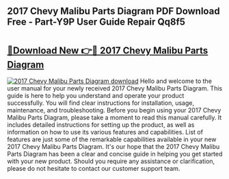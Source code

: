 ## 2017 Chevy Malibu Parts Diagram PDF Download Free - Part-Y9P User Guide Repair Qq8f5

# <h2><a href="http://dfs5ufz.blite.top/?on=2017+Chevy+Malibu+Parts+Diagram">🔗Download New 👉🔴 2017 Chevy Malibu Parts Diagram</a></h2>

[![2017 Chevy Malibu Parts Diagram download](https://i.imgur.com/lujVjoI.png)](http://dfs5ufz.blite.top/?on=2017+Chevy+Malibu+Parts+Diagram)
Hello and welcome to the user manual for your newly received 2017 Chevy Malibu Parts Diagram. This guide is here to help you understand and operate your product successfully. You will find clear instructions for installation, usage, maintenance, and troubleshooting. Before you begin using your 2017 Chevy Malibu Parts Diagram, please take a moment to read this manual carefully. It includes detailed instructions for setting up the product, as well as information on how to use its various features and capabilities. List of features are just some of the remarkable capabilities available in your new 2017 Chevy Malibu Parts Diagram. It's our hope that the 2017 Chevy Malibu Parts Diagram has been a clear and concise guide in helping you get started with your new product. Should you require any assistance or clarification, please do not hesitate to contact our customer support team.
